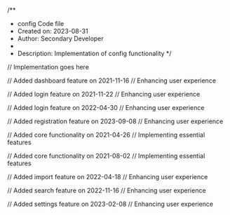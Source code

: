 /**
 * config Code file
 * Created on: 2023-08-31
 * Author: Secondary Developer
 *
 * Description: Implementation of config functionality
 */
 
// Implementation goes here


// Added dashboard feature on 2021-11-16
// Enhancing user experience

// Added login feature on 2021-11-22
// Enhancing user experience

// Added login feature on 2022-04-30
// Enhancing user experience

// Added registration feature on 2023-09-08
// Enhancing user experience

// Added core functionality on 2021-04-26
// Implementing essential features

// Added core functionality on 2021-08-02
// Implementing essential features

// Added import feature on 2022-04-18
// Enhancing user experience

// Added search feature on 2022-11-16
// Enhancing user experience

// Added settings feature on 2023-02-08
// Enhancing user experience
